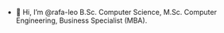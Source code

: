 - 👋 Hi, I’m @rafa-leo
B.Sc. Computer Science, M.Sc. Computer Engineering, Business Specialist (MBA).
